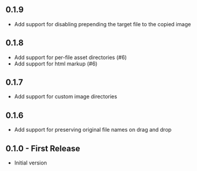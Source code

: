 ## 0.1.9

* Add support for disabling prepending the target file to the copied image

## 0.1.8

* Add support for per-file asset directories (#6)
* Add support for html markup (#6)

## 0.1.7

* Add support for custom image directories

## 0.1.6

* Add support for preserving original file names on drag and drop

## 0.1.0 - First Release
* Initial version
